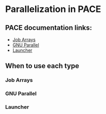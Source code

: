 # Parallelization in PACE

## PACE documentation links:
* [Job Arrays](http://docs.pace.gatech.edu/software/arrayGuide/)
* [GNU Parallel](http://docs.pace.gatech.edu/software/multiparallel/)
* [Launcher](http://docs.pace.gatech.edu/software/launcher/)

## When to use each type

### Job Arrays

### GNU Parallel

### Launcher

